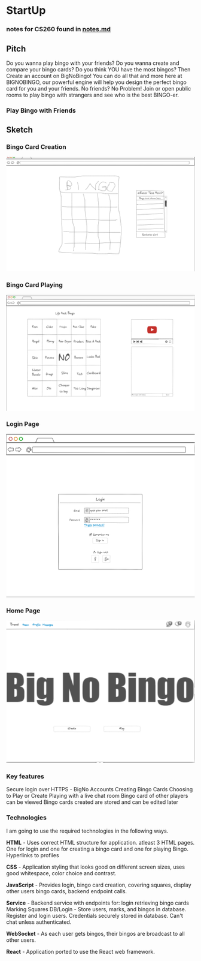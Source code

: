 # StartUp
### notes for CS260 found in [notes.md](https://github.com/alexjames47/StartUp/blob/main/notes.md)
## Pitch
Do you wanna play bingo with your friends? Do you wanna create and compare your bingo cards? Do you think YOU have the most bingos? Then Create an account on BigNoBingo! You can do all that and more here at BIGNOBINGO, our powerful engine will help you design the perfect bingo card for you and your friends. No friends? No Problem! Join or open public rooms to play bingo with strangers and see who is the best BINGO-er. 
### Play Bingo with Friends
## Sketch
### Bingo Card Creation
![Bingo Creation](https://github.com/alexjames47/StartUp/blob/main/CreationPage.png)
### Bingo Card Playing
![Bingo Playing](https://github.com/alexjames47/StartUp/blob/main/PlayingPage.png)
### Login Page
![Login](https://github.com/alexjames47/StartUp/blob/main/BigNoLoginPage.png)
### Home Page
![Home](https://github.com/alexjames47/StartUp/blob/main/BigNoHomePage.png)

### Key features
Secure login over HTTPS - BigNo Accounts
Creating Bingo Cards
Choosing to Play or Create
Playing with a live chat room
Bingo card of other players can be viewed
Bingo cards created are stored and can be edited later


### Technologies
I am going to use the required technologies in the following ways.

**HTML** - Uses correct HTML structure for application. atleast 3 HTML pages. One for login and one for creating a bingo card and one for playing Bingo. Hyperlinks to profiles

**CSS** - Application styling that looks good on different screen sizes, uses good whitespace, color choice and contrast.

**JavaScript** - Provides login, bingo card creation, covering squares, display other users bingo cards, backend endpoint calls.

**Service** - Backend service with endpoints for:
login
retrieving bingo cards
Marking Squares
DB/Login - Store users, marks, and bingos in database. Register and login users. Credentials securely stored in database. Can't chat unless authenticated.

**WebSocket** - As each user gets bingos, their bingos are broadcast to all other users.

**React** - Application ported to use the React web framework.